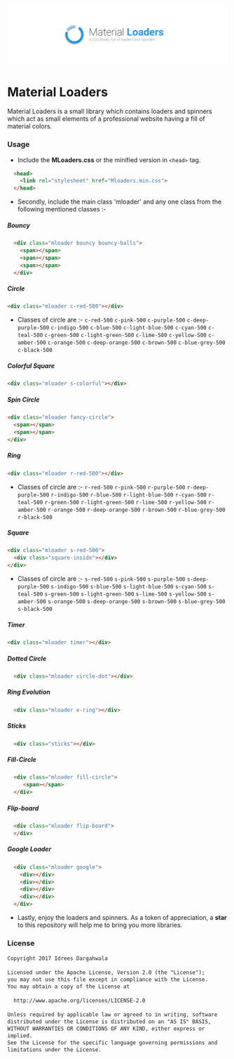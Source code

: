 ![Image](/art/poster-github.png)

# Material Loaders

Material Loaders is a small library which contains loaders and spinners which act as small elements of a professional website 
having a fill of material colors. 

### Usage 

* Include the **MLoaders.css** or the minified version in `<head>` tag.

```html
  <head> 
    <link rel="stylesheet" href="Mloaders.min.css">
  </head>
  ```
  
* Secondly, include the main class 'mloader' and any one class from the following mentioned classes :- 
  
  
##### Bouncy 
 ```html
   <div class="mloader bouncy bouncy-balls">
     <span></span>
     <span></span>
     <span></span>
   </div>
  ```
##### Circle
  ```html
  <div class="mloader c-red-500"></div>
  ```
  * Classes of circle are :- 
    `c-red-500`
    `c-pink-500`
    `c-purple-500`
    `c-deep-purple-500`
    `c-indigo-500`
    `c-blue-500`
    `c-light-blue-500`
    `c-cyan-500`
    `c-teal-500`
    `c-green-500`
    `c-light-green-500`
    `c-lime-500`
    `c-yellow-500`
    `c-amber-500`
    `c-orange-500`
    `c-deep-orange-500`
    `c-brown-500`
    `c-blue-grey-500`
    `c-black-500`
    
    
##### Colorful Square
  ```html
  <div class="mloader s-colorful"></div>
  ```
    
##### Spin Circle
  ```html
  <div class="mloader fancy-circle">
    <span></span>
    <span></span>
  </div>
  ```
##### Ring
  ```html
  <div class="mloader r-red-500"></div>
  ```
  
  * Classes of circle are :- 
    `r-red-500`
    `r-pink-500`
    `r-purple-500`
    `r-deep-purple-500`
    `r-indigo-500`
    `r-blue-500`
    `r-light-blue-500`
    `r-cyan-500`
    `r-teal-500`
    `r-green-500`
    `r-light-green-500`
    `r-lime-500`
    `r-yellow-500`
    `r-amber-500`
    `r-orange-500`
    `r-deep-orange-500`
    `r-brown-500`
    `r-blue-grey-500`
    `r-black-500`
    
    
##### Square
  ```html
  <div class="mloader s-red-500">
    <div class="square-inside"></div>
  </div>
  ```
  
  * Classes of circle are :- 
    `s-red-500`
    `s-pink-500`
    `s-purple-500`
    `s-deep-purple-500`
    `s-indigo-500`
    `s-blue-500`
    `s-light-blue-500`
    `s-cyan-500`
    `s-teal-500`
    `s-green-500`
    `s-light-green-500`
    `s-lime-500`
    `s-yellow-500`
    `s-amber-500`
    `s-orange-500`
    `s-deep-orange-500`
    `s-brown-500`
    `s-blue-grey-500`
    `s-black-500`
    
    
##### Timer
  ```html
  <div class="mloader timer"></div>
  ```
##### Dotted Circle
```html
  <div class="mloader circle-dot"></div>
  ```
##### Ring Evolution
```html
  <div class="mloader e-ring"></div>
  ```

##### Sticks
```html
  <div class="sticks"></div>
  ```
  
##### Fill-Circle
```html
  <div class="mloader fill-circle">
     <span></span>
  </div>
  ```
  
##### Flip-board
```html
  <div class="mloader flip-board">
  </div>
  ```
  
##### Google Loader
```html
  <div class="mloader google">
    <div></div>
    <div></div>
    <div></div>
    <div></div>
  </div>
  ```
  
 * Lastly, enjoy the loaders and spinners. As a token of appreciation, a **star** to this repository will help me to bring you more libraries.


 ### License
 
    Copyright 2017 Idrees Dargahwala

    Licensed under the Apache License, Version 2.0 (the "License");
    you may not use this file except in compliance with the License.
    You may obtain a copy of the License at

      http://www.apache.org/licenses/LICENSE-2.0

    Unless required by applicable law or agreed to in writing, software
    distributed under the License is distributed on an "AS IS" BASIS,
    WITHOUT WARRANTIES OR CONDITIONS OF ANY KIND, either express or implied.
    See the License for the specific language governing permissions and
    limitations under the License.
